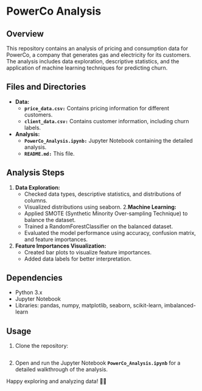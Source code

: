 # PowerCo Analysis

## Overview
This repository contains an analysis of pricing and consumption data for PowerCo, a company that generates gas and electricity for its customers. The analysis includes data exploration, descriptive statistics, and the application of machine learning techniques for predicting churn.

## Files and Directories
- <strong>Data:</strong>
    - <strong>`price_data.csv:`</strong> Contains pricing information for different customers.
    - <strong>`client_data.csv:`</strong> Contains customer information, including churn labels.
- <strong>Analysis:</strong>
    - <strong>`PowerCo_Analysis.ipynb:`</strong> Jupyter Notebook containing the detailed analysis.
    - <strong>`README.md:`</strong> This file.

## Analysis Steps
1. <strong>Data Exploration:</strong>
    - Checked data types, descriptive statistics, and distributions of columns.
    - Visualized distributions using seaborn.
2.<strong>Machine Learning:</strong>
    - Applied SMOTE (Synthetic Minority Over-sampling Technique) to balance the dataset.
    - Trained a RandomForestClassifier on the balanced dataset.
    - Evaluated the model performance using accuracy, confusion matrix, and feature importances.
3. <strong>Feature Importances Visualization:</strong>
    - Created bar plots to visualize feature importances.
    - Added data labels for better interpretation.

## Dependencies
- Python 3.x
- Jupyter Notebook
- Libraries: pandas, numpy, matplotlib, seaborn, scikit-learn, imbalanced-learn

## Usage
1. Clone the repository:
```git clone https://github.com/your-username/PowerCo-Analysis.git
```
2. Open and run the Jupyter Notebook <strong>`PowerCo_Analysis.ipynb`</strong> for a detailed walkthrough of the analysis.

Happy exploring and analyzing data! 🚀✨
